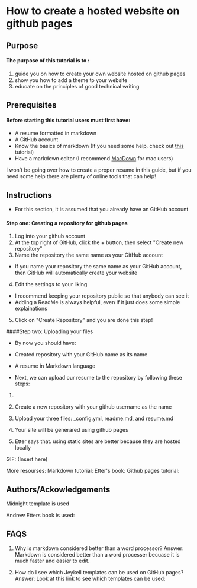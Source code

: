 # How to create a hosted website on github pages

## Purpose
#### The purpose of this tutorial is to :
1. guide you on how to create your own website hosted on github pages
2. show you how to add a theme to your website
3. educate on the principles of good technical writing

## Prerequisites 
#### Before starting this tutorial users must first have:
* A resume formatted in markdown
* A GitHub account
* Know the basics of markdown (If you need some help, check out [this](https://www.markdowntutorial.com) tutorial)
* Have a markdown editor (I recommend [MacDown](https://macdown.uranusjr.com) for mac users)

I won't be going over how to create a proper resume in this guide, but if you need some help there are plenty of online tools that can help!

## Instructions
* For this section, it is assumed that you already have an GitHub account

#### Step one: Creating a repository for github pages
1. Log into your github account 
2. At the top right of GitHub, click the + button, then select "Create new repository" 
3. Name the repository the same name as your GitHub account
* If you name your repository the same name as your GitHub account, then GitHub will automatically create your website
4. Edit the settings to your liking
* I recommend keeping your repository public so that anybody can see it
* Adding a ReadMe is always helpful, even if it just does some simple explainations
5. Click on "Create Repository" and you are done this step!

####Step two: Uploading your files
* By now you should have:
* Created repository with your GitHub name as its name
* A resume in Markdown language

* Next, we can upload our resume to the repository by following these steps:
1. 



1. Create a new repository with your github username as the name
2. Upload your three files: _config.yml, readme.md, and resume.md
3. Your site will be generared using github pages
4. Etter says that. using static sites are better because they are hosted locally

GIF: (Insert here)

More resourses:
Markdown tutorial:
Etter's book:
Github pages tutorial:

## Authors/Ackowledgements
Midnight template is used

Andrew Etters book is used: 

## FAQS

1. Why is markdown considered better than a word processor? 
Answer: Markdown is considered better than a word processer becuase it is much faster and easier to edit. 

2. How do I see which Jeykell templates can be used on GitHub pages?
Answer: Look at this link to see which templates can be used: 


